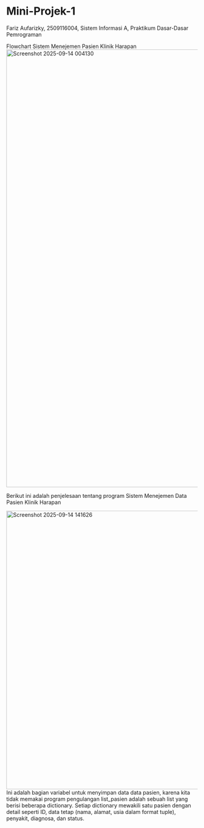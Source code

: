 # Mini-Projek-1
Fariz Aufarizky, 2509116004, Sistem Informasi A, Praktikum Dasar-Dasar Pemrograman

Flowchart Sistem Menejemen Pasien Klinik Harapan
<img width="963" height="1152" alt="Screenshot 2025-09-14 004130" src="https://github.com/user-attachments/assets/74b1bb74-7da8-4dc4-ae00-2a5391f841f8" />


Berikut ini adalah penjelesaan tentang program Sistem Menejemen Data Pasien Klinik Harapan

<img width="1415" height="733" alt="Screenshot 2025-09-14 141626" src="https://github.com/user-attachments/assets/2fdf90f9-0d8c-4be7-b607-1a43485ea75d" />
Ini adalah bagian variabel untuk menyimpan data data pasien, karena kita tidak memakai program pengulangan list_pasien adalah sebuah list yang berisi beberapa dictionary. Setiap dictionary mewakili satu pasien dengan detail seperti ID, data tetap (nama, alamat, usia dalam format tuple), penyakit, diagnosa, dan status.
